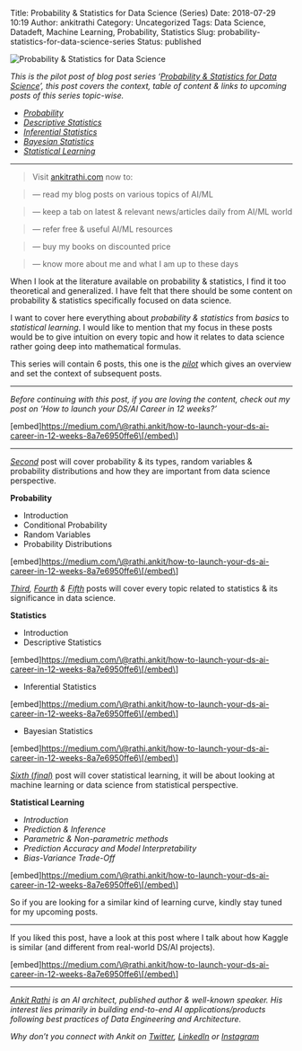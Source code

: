Title: Probability & Statistics for Data Science (Series)
Date: 2018-07-29 10:19
Author: ankitrathi
Category: Uncategorized
Tags: Data Science, Datadeft, Machine Learning, Probability, Statistics
Slug: probability-statistics-for-data-science-series
Status: published

![Probability & Statistics for Data Science](https://cdn-images-1.medium.com/max/1200/1*kJ94rHB_FQ9RHux7pZHk6Q.png)

*This is the pilot post of blog post series ‘*[*Probability & Statistics for Data Science*](https://www.ankitrathi.com/post/probability-statistics-for-data-science-series)*’, this post covers the context, table of content & links to upcoming posts of this series topic-wise.*

-   [*Probability*](https://towardsdatascience.com/probability-for-data-science-9770b26643d0)
-   [*Descriptive Statistics*](https://medium.com/@rathi.ankit/descriptive-statistics-for-data-science-2f304a36ac34)
-   [*Inferential Statistics*](https://medium.com/@rathi.ankit/inferential-statistics-for-data-science-b0075670fc8a)
-   [*Bayesian Statistics*](https://medium.com/@rathi.ankit/bayesian-statistics-for-data-science-45397ec79c94)
-   [*Statistical Learning*](https://www.ankitrathi.com/post/statistical-learning-for-data-science)

------------------------------------------------------------------------

> Visit [ankitrathi.com](http://ankitrathi.com/) now to:

> — read my blog posts on various topics of AI/ML

> — keep a tab on latest & relevant news/articles daily from AI/ML world

> — refer free & useful AI/ML resources

> — buy my books on discounted price

> — know more about me and what I am up to these days

When I look at the literature available on probability & statistics, I find it too theoretical and generalized. I have felt that there should be some content on probability & statistics specifically focused on data science.

I want to cover here everything about *probability & statistics* from *basics* to *statistical learning*. I would like to mention that my focus in these posts would be to give intuition on every topic and how it relates to data science rather going deep into mathematical formulas.

This series will contain 6 posts, this one is the [*pilot*](https://towardsdatascience.com/probability-statistics-for-data-science-series-83b94353ca48) which gives an overview and set the context of subsequent posts.

------------------------------------------------------------------------

*Before continuing with this post, if you are loving the content, check out my post on ‘How to launch your DS/AI Career in 12 weeks?’*

\[embed\]https://medium.com/\@rathi.ankit/how-to-launch-your-ds-ai-career-in-12-weeks-8a7e6950ffe6\[/embed\]

------------------------------------------------------------------------

[*Second*](https://towardsdatascience.com/probability-for-data-science-9770b26643d0) post will cover probability & its types, random variables & probability distributions and how they are important from data science perspective.

**Probability**

-   Introduction
-   Conditional Probability
-   Random Variables
-   Probability Distributions

\[embed\]https://medium.com/\@rathi.ankit/how-to-launch-your-ds-ai-career-in-12-weeks-8a7e6950ffe6\[/embed\]

[*Third*](https://medium.com/@rathi.ankit/descriptive-statistics-for-data-science-2f304a36ac34)*,* [*Fourth*](https://medium.com/@rathi.ankit/inferential-statistics-for-data-science-b0075670fc8a) *&* [*Fifth*](https://medium.com/@rathi.ankit/bayesian-statistics-for-data-science-45397ec79c94) posts will cover every topic related to statistics & its significance in data science.

**Statistics**

-   Introduction
-   Descriptive Statistics

\[embed\]https://medium.com/\@rathi.ankit/how-to-launch-your-ds-ai-career-in-12-weeks-8a7e6950ffe6\[/embed\]

-   Inferential Statistics

\[embed\]https://medium.com/\@rathi.ankit/how-to-launch-your-ds-ai-career-in-12-weeks-8a7e6950ffe6\[/embed\]

-   Bayesian Statistics

\[embed\]https://medium.com/\@rathi.ankit/how-to-launch-your-ds-ai-career-in-12-weeks-8a7e6950ffe6\[/embed\]

[*Sixth* (*final*)](https://medium.com/@rathi.ankit/statistical-learning-for-data-science-b61b263c1196) post will cover statistical learning, it will be about looking at machine learning or data science from statistical perspective.

**Statistical Learning**

-   *Introduction*
-   *Prediction & Inference*
-   *Parametric & Non-parametric methods*
-   *Prediction Accuracy and Model Interpretability*
-   *Bias-Variance Trade-Off*

\[embed\]https://medium.com/\@rathi.ankit/how-to-launch-your-ds-ai-career-in-12-weeks-8a7e6950ffe6\[/embed\]

So if you are looking for a similar kind of learning curve, kindly stay tuned for my upcoming posts.

------------------------------------------------------------------------

If you liked this post, have a look at this post where I talk about how Kaggle is similar (and different from real-world DS/AI projects).

\[embed\]https://medium.com/\@rathi.ankit/how-to-launch-your-ds-ai-career-in-12-weeks-8a7e6950ffe6\[/embed\]

------------------------------------------------------------------------

[*Ankit Rathi*](https://www.ankitrathi.com/) *is an AI architect, published author & well-known speaker. His interest lies primarily in building end-to-end AI applications/products following best practices of Data Engineering and Architecture.*

*Why don’t you connect with Ankit on* [*Twitter*](https://twitter.com/rathiankit)*,* [*LinkedIn*](https://www.linkedin.com/in/ankitrathi/) *or* [*Instagram*](https://instagram.com/ankitrathi/)
